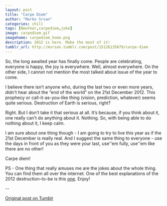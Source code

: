 ```yaml
---
layout: post
title: "Carpe Diem"
author: "Marko Srsan"
categories: chill
tags: [NewYear,carpediem,joke]
image: carpediem.gif
imagehome: carpediem_home.png
description: 2012 is here. Make the most of it!
tumblr_url: http://msrsan.tumblr.com/post/15126135679/carpe-diem
---
```

So, the long awaited year has finally come. People are celebrating, everyone is happy, the joy is everywhere. Well, almost everywhere. On the other side, I cannot not mention the most talked about issue of the year to come. 

I believe there isn’t anyone who, during the last two or even more years, didn’t hear about the “end of the world” on the 21st December 2012. This prophecy or call-it-as-you-like thing (vision, prediction, whatever) seems quite serious. Destruction of Earth is serious, right?

Right. But I don’t take it that serious at all. It’s because, if you think about it, one really can’t do anything about it. Nothing. So, with being able to do nothing about it, I keep calm.

I am sure about one thing though - I am going to try to live this year as if the 21st December is really real. And I suggest the same thing to everyone - use the days in front of you as they were your last, use''em fully, use''em like there are no other! 

Carpe diem! 

PS - One thing that really amuses me are the jokes about the whole thing. You can find them all over the internet. One of the best explanations of the 2012 destruction-to-be is this [one](https://www.youtube.com/watch?v=kcc_KAhwpa0). Enjoy!

--

[Original post on Tumblr](http://msrsan.tumblr.com/post/15126135679/carpe-diem)

